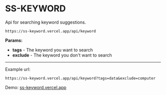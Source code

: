 # SS-KEYWORD

Api for searching keyword suggestions.

```
https://ss-keyword.vercel.app/api/keyword
```

**Params:**

- **tags** - The keyword you want to search
- **exclude** - The keyword you don't want to search

---

Example url:

```
https://ss-keyword.vercel.app/api/keyword?tags=data&exclude=computer
```

Demo: [ss-keyword.vercel.app](https://ss-keyword.vercel.app)
